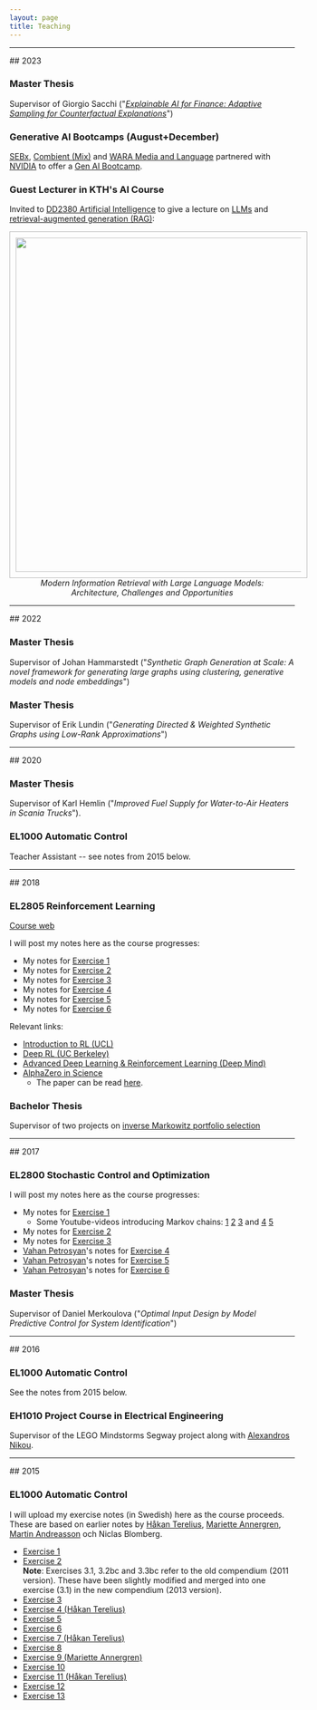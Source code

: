 ```yaml
---
layout: page
title: Teaching
---
```


<hr>
## 2023

### Master Thesis

Supervisor of Giorgio Sacchi ("[*Explainable AI for Finance: Adaptive Sampling for Counterfactual Explanations*](http://kth.diva-portal.org/smash/get/diva2:1814925/FULLTEXT01.pdf)")

### Generative AI Bootcamps (August+December)

[SEBx](https://sebx.io/), [Combient (Mix)](https://combient.com/mix) and [WARA Media and Language](https://wasp-sweden.org/industrial-cooperation/research-arenas/wara-media-and-language/) partnered with [NVIDIA](https://www.nvidia.com/) to offer a [Gen AI Bootcamp](https://www.openhackathons.org/s/siteevent/a0C5e000008dSj2EAE/se000276).

### Guest Lecturer in KTH's AI Course

Invited to [DD2380 Artificial Intelligence](https://www.kth.se/student/kurser/kurs/DD2380?l=en) to give a lecture on [LLMs](https://en.wikipedia.org/wiki/Large_language_model) and [retrieval-augmented generation (RAG)](https://arxiv.org/abs/2005.11401):

<p align="center">
<img src="../img/rag_overview.jpg" style="border: 1px solid #BBB; padding: 10px;" width="590">
<i>Modern Information Retrieval with Large Language Models:<br> Architecture, Challenges and Opportunities</i>
</p>


<hr>
## 2022

### Master Thesis

Supervisor of Johan Hammarstedt ("*Synthetic Graph Generation at Scale: A novel framework for generating large graphs using
clustering, generative models and node embeddings*")

### Master Thesis

Supervisor of Erik Lundin ("*Generating Directed & Weighted Synthetic Graphs using Low-Rank Approximations*")

<hr>
## 2020

### Master Thesis

Supervisor of Karl Hemlin ("*Improved Fuel Supply for Water-to-Air Heaters in Scania Trucks*").

### EL1000 Automatic Control 

Teacher Assistant -- see notes from 2015 below.

<hr>
## 2018

### EL2805 Reinforcement Learning

[Course web](https://www.kth.se/student/kurser/kurs/EL2805?l=en)

I will post my notes here as the course progresses:

* My notes for [Exercise 1](http://rmattila.github.io/public/el2805_ex1.pdf)
* My notes for [Exercise 2](http://rmattila.github.io/public/el2805_ex2.pdf)
* My notes for [Exercise 3](http://rmattila.github.io/public/el2805_ex3.pdf)
* My notes for [Exercise 4](http://rmattila.github.io/public/el2805_ex4.pdf)
* My notes for [Exercise 5](http://rmattila.github.io/public/el2805_ex5.pdf)
* My notes for [Exercise 6](http://rmattila.github.io/public/el2805_ex6.pdf)

Relevant links:

* [Introduction to RL (UCL)](http://www0.cs.ucl.ac.uk/staff/d.silver/web/Teaching.html)
* [Deep RL (UC Berkeley)](http://rail.eecs.berkeley.edu/deeprlcourse/)
* [Advanced Deep Learning & Reinforcement Learning (Deep Mind)](https://www.youtube.com/playlist?list=PLqYmG7hTraZDNJre23vqCGIVpfZ_K2RZs)
* [AlphaZero in
  Science](https://deepmind.com/blog/alphazero-shedding-new-light-grand-games-chess-shogi-and-go/)
    * The paper can be read [here](http://science.sciencemag.org/content/362/6419/1140).

### Bachelor Thesis
Supervisor of two projects on [inverse Markowitz portfolio
selection](https://www.kth.se/social/course/EF112X/page/context-c-learning-in-dynamical-systems/)

<hr>
## 2017

### EL2800 Stochastic Control and Optimization

I will post my notes here as the course progresses:

* My notes for [Exercise 1](http://rmattila.github.io/public/el2800_ex1.pdf)
    * Some Youtube-videos introducing Markov chains: 
[1](https://www.youtube.com/watch?v=7KGdE2AK_MQ)
[2](https://www.youtube.com/watch?v=WUjt98HcHlk)
[3](https://www.youtube.com/watch?v=j6OUj9tleVM)
and
[4](https://www.youtube.com/watch?v=Pce7KKeUf5w)
[5](https://www.youtube.com/watch?v=daY4lgEyEPc)
* My notes for [Exercise 2](http://rmattila.github.io/public/el2800_ex2.pdf)
* My notes for [Exercise 3](http://rmattila.github.io/public/el2800_ex3.pdf)
* [Vahan Petrosyan](https://www.kth.se/profile/vahanp)'s notes for [Exercise 4](http://rmattila.github.io/public/el2800_ex4_vahan.pdf)
* [Vahan Petrosyan](https://www.kth.se/profile/vahanp)'s notes for [Exercise 5](http://rmattila.github.io/public/el2800_ex5_vahan.pdf)
* [Vahan Petrosyan](https://www.kth.se/profile/vahanp)'s notes for [Exercise 6](http://rmattila.github.io/public/el2800_ex6_vahan.pdf)

### Master Thesis

Supervisor of Daniel Merkoulova ("*Optimal Input Design by Model Predictive Control for System Identification*")

<hr>
## 2016

### EL1000 Automatic Control 

See the notes from 2015 below.

### EH1010 Project Course in Electrical Engineering

Supervisor of the LEGO Mindstorms Segway project along with [Alexandros
Nikou](https://people.kth.se/~anikou/).

<hr>
## 2015

### EL1000 Automatic Control 

I will upload my exercise notes (in Swedish) here as the course proceeds.
These are based on earlier notes by [Håkan
Terelius](http://people.kth.se/~hakante/teaching.html), [Mariette
Annergren](https://people.kth.se/~marann/el1000.html), [Martin
Andreasson](https://people.kth.se/~mandreas/teaching.html) och Niclas Blomberg.

* [Exercise 1](http://rmattila.github.io/public/el1000_ovn1.pdf)
* [Exercise 2](http://rmattila.github.io//public/el1000_ovn2.pdf) <br/>
**Note**: Exercises 3.1, 3.2bc and 3.3bc refer to the old compendium (2011
version). These have been slightly modified and merged into one exercise (3.1)
in the new compendium (2013 version).
* [Exercise 3](http://rmattila.github.io//public/el1000_ovn3.pdf)
* [Exercise 4 (Håkan Terelius)](http://people.kth.se/%7Ehakante/teaching/ak2012/exercise04.pdf)
* [Exercise 5](http://rmattila.github.io//public/el1000_ovn5.pdf)
* [Exercise 6](http://rmattila.github.io//public/el1000_ovn6.pdf)
* [Exercise 7 (Håkan Terelius)](http://people.kth.se/%7Ehakante/teaching/ak2012/exercise07.pdf)
* [Exercise 8](http://rmattila.github.io//public/el1000_ovn8.pdf)
* [Exercise 9 (Mariette Annergren)](https://people.kth.se/%7Emarann/teaching/ht2011/ex7.pdf)
* [Exercise 10](http://rmattila.github.io//public/el1000_ovn10.pdf)
* [Exercise 11 (Håkan Terelius)](http://people.kth.se/%7Ehakante/teaching/ak2012/exercise11.pdf)
* [Exercise 12](http://rmattila.github.io//public/el1000_ovn12.pdf)
* [Exercise 13](http://rmattila.github.io//public/el1000_ovn13.pdf)

